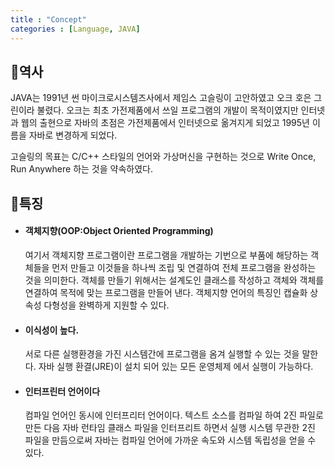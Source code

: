```yaml
---
title : "Concept"
categories : [Language, JAVA]
---
```

## 📌역사  
 
 JAVA는 1991년 썬 마이크로시스템즈사에서 제임스 고슬링이 고안하였고 오크 호은 그린이라 불렸다. 오크는 최초 가전제품에서 쓰일 프로그램의 개발이 목적이였지만 인터넷과 웹의 출현으로 자바의 초점은 가전제품에서 인터넷으로 옮겨지게 되었고 1995년 이름을 자바로 변경하게 되었다.

 고슬링의 목표는 C/C++ 스타일의 언어와 가상머신을 구현하는 것으로 Write Once, Run Anywhere 하는 것을 약속하였다.

## 📌특징  

- #### 객체지향(OOP:Object Oriented Programming)  

  여기서 객체지향 프로그램이란 프로그램을 개발하는 기번으로 부품에 해당하는 객체들을 먼저 만들고 이것들을 하나씩 조립 및 연결하여 전체 프로그램을 완성하는 것을 의미한다.
  객체를 만들기 위해서는 설계도인 클래스를 작성하고 객체와 객체를 연결하여 목적에 맞는 프로그램을 만들어 낸다.
  객체지향 언어의 특징인 캡슐화 상속성 다형성을 완벽하게 지원할 수 있다.

- #### 이식성이 높다.  
  
  서로 다른 실행환경을 가진 시스템간에 프로그램을 옴겨 실행할 수 있는 것을 말한다.
  자바 실행 환결(JRE)이 설치 되어 있는 모든 운영체제 에서 실행이 가능하다. 

- #### 인터프린터 언어이다
   
   컴파일 언어인 동시에 인터프리터 언어이다.
   텍스트 소스를 컴파일 하여 2진 파일로 만든 다음 자바 런타임 클래스 파일을 인터프리트 하면서 실행 시스템 무관한 2진 파일을 만듬으로써 자바는 컴파일 언어에 가까운 속도와 시스템 독립성을 얻을 수 있다.